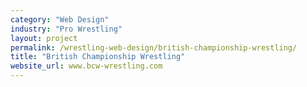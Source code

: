 ```yaml
---
category: "Web Design"
industry: "Pro Wrestling"
layout: project
permalink: /wrestling-web-design/british-championship-wrestling/
title: "British Championship Wrestling"
website_url: www.bcw-wrestling.com
---
```

